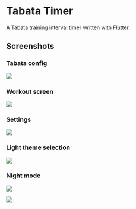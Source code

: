 # Tabata Timer

A Tabata training interval timer written with Flutter.

## Screenshots

### Tabata config

![](screenshots/tabata_config.png)

### Workout screen

![](screenshots/workout.png)

### Settings

![](screenshots/settings.png)

### Light theme selection

![](screenshots/light_theme.png)

### Night mode

![](screenshots/tabata_config_night.png)

![](screenshots/workout_night.png)